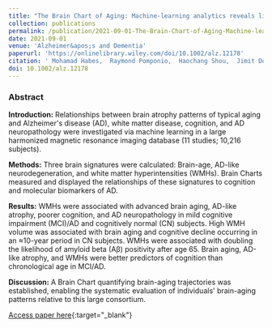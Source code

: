 ```yaml
---
title: "The Brain Chart of Aging: Machine-learning analytics reveals links between brain aging, white matter disease, amyloid burden, and cognition in the iSTAGING consortium of 10,216 harmonized MR scans"
collection: publications
permalink: /publication/2021-09-01-The-Brain-Chart-of-Aging-Machine-learning-analytics-reveals-links-between-brain-aging-white-matter-disease-amyloid-burden-and-cognition-in-the-iSTAGING-consortium-of-10216-harmonized-MR-scans
date: 2021-09-01
venue: 'Alzheimer&apos;s and Dementia'
paperurl: 'https://onlinelibrary.wiley.com/doi/10.1002/alz.12178'
citation: ' Mohamad Habes,  Raymond Pomponio,  Haochang Shou,  Jimit Doshi,  Elizabeth Mamourian,  Guray Erus,  Ilya Nasrallah,  Lenore Launer,  Tanweer Rashid,  Murat Bilgel,  Yong Fan,  Jon Toledo,  Kristine Yaffe,  Aristeidis Sotiras,  Dhivya Srinivasan,  Mark Espeland,  Colin Masters,  Paul Maruff,  Jurgen Fripp,  Henry Völzk,  Sterling Johnson,  John Morris,  Marilyn Albert,  Michael Miller,  R Bryan,  Hans Grabe,  Susan Resnick,  David Wolk,  Christos Davatzikos, &quot;The Brain Chart of Aging: Machine-learning analytics reveals links between brain aging, white matter disease, amyloid burden, and cognition in the iSTAGING consortium of 10,216 harmonized MR scans.&quot; Alzheimer&amp;apos;s and Dementia, 2021.'
doi: 10.1002/alz.12178
---
```


### Abstract

**Introduction:** Relationships between brain atrophy patterns of typical aging and Alzheimer's disease (AD), white matter disease, cognition, and AD neuropathology were investigated via machine learning in a large harmonized magnetic resonance imaging database (11 studies; 10,216 subjects).

**Methods:** Three brain signatures were calculated: Brain-age, AD-like neurodegeneration, and white matter hyperintensities (WMHs). Brain Charts measured and displayed the relationships of these signatures to cognition and molecular biomarkers of AD.

**Results:** WMHs were associated with advanced brain aging, AD-like atrophy, poorer cognition, and AD neuropathology in mild cognitive impairment (MCI)/AD and cognitively normal (CN) subjects. High WMH volume was associated with brain aging and cognitive decline occurring in an ≈10-year period in CN subjects. WMHs were associated with doubling the likelihood of amyloid beta (Aβ) positivity after age 65. Brain aging, AD-like atrophy, and WMHs were better predictors of cognition than chronological age in MCI/AD.

**Discussion:** A Brain Chart quantifying brain-aging trajectories was established, enabling the systematic evaluation of individuals' brain-aging patterns relative to this large consortium.

[Access paper here](https://onlinelibrary.wiley.com/doi/10.1002/alz.12178){:target="_blank"}
